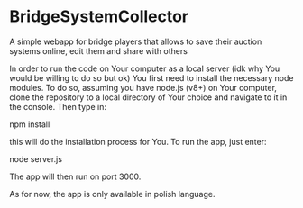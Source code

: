 # BridgeSystemCollector
A simple webapp for bridge players that allows to save their auction systems online, edit them and share with others

In order to run the code on Your computer as a local server (idk why You would be willing to do so but ok) You first
need to install the necessary node modules. To do so, assuming you have node.js (v8+) on Your computer, clone the repository
to a local directory of Your choice and navigate to it in the console. Then type in:

npm install

this will do the installation process for You. To run the app, just enter:

node server.js

The app will then run on port 3000.

As for now, the app is only available in polish language.
